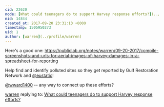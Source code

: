 ```yaml
---
cid: 22620
node: [What could teenagers do to support Harvey response efforts?](../notes/warren/09-07-2017/what-could-teenagers-do-to-support-harvey-response-efforts)
nid: 14844
created_at: 2017-09-20 23:31:13 +0000
timestamp: 1505950273
uid: 1
author: [warren](../profile/warren)
---
```


Here's a good one: https://publiclab.org/notes/warren/09-20-2017/compile-screenshots-and-urls-for-aerial-images-of-harvey-damages-in-a-spreadsheet-for-reporting

Help find and identify polluted sites so they get reported by Gulf Restoration Network and [@eustatic](/profile/eustatic)!

[@wward1400](/profile/wward1400) -- any way to connect up these efforts?

[warren](../profile/warren) replying to: [What could teenagers do to support Harvey response efforts?](../notes/warren/09-07-2017/what-could-teenagers-do-to-support-harvey-response-efforts)

